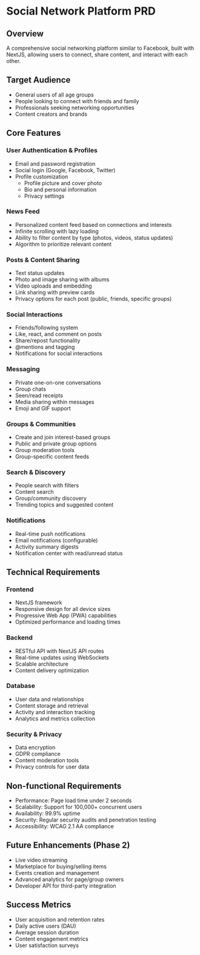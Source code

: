# Social Network Platform PRD

## Overview
A comprehensive social networking platform similar to Facebook, built with NextJS, allowing users to connect, share content, and interact with each other.

## Target Audience
- General users of all age groups
- People looking to connect with friends and family
- Professionals seeking networking opportunities
- Content creators and brands

## Core Features

### User Authentication & Profiles
- Email and password registration
- Social login (Google, Facebook, Twitter)
- Profile customization
  - Profile picture and cover photo
  - Bio and personal information
  - Privacy settings

### News Feed
- Personalized content feed based on connections and interests
- Infinite scrolling with lazy loading
- Ability to filter content by type (photos, videos, status updates)
- Algorithm to prioritize relevant content

### Posts & Content Sharing
- Text status updates
- Photo and image sharing with albums
- Video uploads and embedding
- Link sharing with preview cards
- Privacy options for each post (public, friends, specific groups)

### Social Interactions
- Friends/following system
- Like, react, and comment on posts
- Share/repost functionality
- @mentions and tagging
- Notifications for social interactions

### Messaging
- Private one-on-one conversations
- Group chats
- Seen/read receipts
- Media sharing within messages
- Emoji and GIF support

### Groups & Communities
- Create and join interest-based groups
- Public and private group options
- Group moderation tools
- Group-specific content feeds

### Search & Discovery
- People search with filters
- Content search
- Group/community discovery
- Trending topics and suggested content

### Notifications
- Real-time push notifications
- Email notifications (configurable)
- Activity summary digests
- Notification center with read/unread status

## Technical Requirements

### Frontend
- NextJS framework
- Responsive design for all device sizes
- Progressive Web App (PWA) capabilities
- Optimized performance and loading times

### Backend
- RESTful API with NextJS API routes
- Real-time updates using WebSockets
- Scalable architecture
- Content delivery optimization

### Database
- User data and relationships
- Content storage and retrieval
- Activity and interaction tracking
- Analytics and metrics collection

### Security & Privacy
- Data encryption
- GDPR compliance
- Content moderation tools
- Privacy controls for user data

## Non-functional Requirements
- Performance: Page load time under 2 seconds
- Scalability: Support for 100,000+ concurrent users
- Availability: 99.9% uptime
- Security: Regular security audits and penetration testing
- Accessibility: WCAG 2.1 AA compliance

## Future Enhancements (Phase 2)
- Live video streaming
- Marketplace for buying/selling items
- Events creation and management
- Advanced analytics for page/group owners
- Developer API for third-party integration

## Success Metrics
- User acquisition and retention rates
- Daily active users (DAU)
- Average session duration
- Content engagement metrics
- User satisfaction surveys 